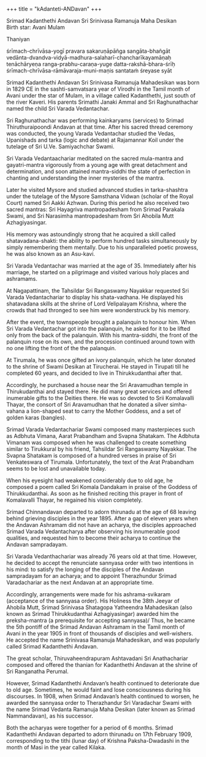 +++
title = "kAdanteti-ANDavan"
+++

Srimad Kadanthethi Andavan Sri Srinivasa Ramanuja Maha Desikan  
Birth star: Avani Mulam  

Thaniyan

śrīmach-chrīvāsa-yogī pravara sakaruṇāpāñga sangāta-bhañgāt  
vedānta-dvandva-vidyā-madhura-salaharī-chancharīkayamāṇaḥ  
tenāchāryeṇa ranga-prabhu-caraṇa-yuge datta-rakshā-bhara-śrīḥ  
śrīmach-chrīvāsa-rāmāvaraja-muni-maṇis santataṁ śreyase syāt



Srimad Kadanthethi Andavan Sri Srinivasa Ramanuja Mahadesikan was born in 1829 CE in the sashti-samvatsara year of Virodhi in the Tamil month of Avani under the star of Mulam, in a village called Kadanthethi, just south of the river Kaveri. His parents Srimathi Janaki Ammal and Sri Raghunathachar named the child Sri Varada Vedantachar.

Sri Raghunathachar was performing kainkaryams (services) to Srimad Thiruthuraipoondi Andavan  at that time. After his sacred thread ceremony was conducted, the young Varada Vedantachar studied the Vedas, Upanishads and tarka (logic and debate) at Rajamannar Koil under the tutelage of Sri U.Ve. Samiyachchar Swami.

Sri Varada Vedantaachariar meditated on the sacred mula-mantra and gayatri-mantra vigorously from a young age with great detachment and determination, and soon attained mantra-siddhi the state of perfection in chanting and understanding the inner mysteries of the mantra.

Later he visited Mysore and studied advanced studies in  tarka-shashtra under the tutelage of the Mysore Samsthana Vidwan (scholar of the Royal Court) named Sri Aakki Azhwan. During this period he also received two sacred mantras: Sri Hayagriva mantropadesham from Srimad Parakala Swami,  and Sri Narasimha mantropadesham from Sri Ahobila Mutt Azhagiyasingar.

His memory was astoundingly strong that he acquired a skill called shatavadana-shakti: the ability to perform hundred tasks simultaneously by simply remembering them mentally. Due to his unparalleled poetic prowess, he was also known as an Asu-kavi.

Sri Varada Vedantachar was married at the age of 35. Immediately after his marriage, he started on a pilgrimage and visited various holy places and ashramams.

At Nagapattinam, the Tahsildar Sri Rangaswamy Nayakkar requested Sri Varada Vedantachariar to display his shata-vadhana. He displayed his shatavadana skills at the shrine of Lord Velipalayam Krishna, where the crowds that had thronged to see him were wonderstruck by his memory.

After the event, the townspeople brought a palanquin to honour him. When Sri Varada Vedantachar got into the palanquin, he asked for it to be lifted only from the back of the palanquin. With his mantra-siddhi, the front of the palanquin rose on its own, and the procession continued around town with no one lifting the front of the the palanquin.

At Tirumala, he was once gifted an ivory palanquin, which he later donated to the shrine of Swami Desikan at Tirucherai. He stayed in Tirupati till he completed 60 years, and decided to live in Thirukkudanthai after that.

Accordingly, he purchased a house near the Sri Aravamudhan temple in Thirukudanthai and stayed there. He did many great services and offered inumerable gifts to the Deities there. He was so devoted to Srii Komalavalli Thayar, the consort of Sri Aravamudhan that he donated a silver simha-vahana a lion-shaped seat to carry the Mother Goddess, and a set of golden karas (bangles).

Srimad Varada Vedantachariar Swami composed many masterpieces such as Adbhuta Vimana, Aarat Prabandham and Svapna Shatakam. The Adbhuta Vimanam was composed when he was challenged to create something similar to Tirukkural by his friend, Tahsildar Sri Rangaswamy Nayakkar. The Svapna Shatakam is composed of a hundred verses in praise of Sri Venkateswara of Tirumala. Unfortunately, the text of the Arat Prabandham seems to be lost and unavailable today.

When his eyesight had weakened considerably due to old age, he composed a poem called Sri Komala Dandakam in praise of the Goddess of Thirukkudanthai. As soon as he finished reciting this prayer in front of Komalavalli Thayar, he regained his vision completely.

Srimad Chinnandavan departed to adorn thirunadu at the age of 68 leaving behind grieving disciples in the year 1895. After a gap of eleven years when the Andavan Ashramam did not have an acharya, the disciples approached Srimad Varada Vedantacharya after observing his innumerable good qualities, and requested him to become their acharya to continue the Andavan sampradayam.

Sri Varada Vedanthachariar was already 76 years old at that time. However, he decided to accept the renunciate sannyasa order with two intentions in his mind: to satisfy the longing of the disciples of the Andavan sampradayam for an acharya; and to appoint Therazhundur Srimad Varadachariar as the next Andavan at an appropriate time.

Accordingly, arrangements were made for his ashrama-svikaram (acceptance of the sannyasa order). His Holiness the 38th Jeeyar of Ahobila Mutt, Srimad Srinivasa Shatagopa Yatheendra Mahadesikan (also known as Srimad Thirukkudanthai Azhagiyasingar) awarded him the preksha-mantra (a prerequisite for accepting sannyasa)/ Thus, he became the 5th pontiff of the Srimad Andavan Ashramam in the Tamil month of Avani in the year 1905 in front of thousands of disciples and well-wishers. He accepted the name Srinivasa Ramanuja Mahadesikan, and was popularly called Srimad Kadanthethi Andavan.

The great scholar, Thiruvaheendrapuram Ashtavadani Sri Anathachariar composed and offered the thanian for Kadanthethi Andavan at the shrine of Sri Ranganatha Perumal.

However, Srimad Kadanthethi Andavan’s health continued to deteriorate due to old age. Sometimes, he would faint and lose consciousness during his discourses. In 1908, when Srimad Andavan’s health continued to worsen, he awarded the sannyasa order to Therazhandur Sri Varadachar Swami with the name Srimad  Vedanta Ramanuja Maha Desikan  (later known as Srimad Nammandavan), as his successor.

Both the acharyas were together for a period of 6 months. Srimad Kadanthethi Andavan departed to adorn thirunadu on 17th February 1909, corresponding to the tithi (lunar day) of  Krishna Paksha-Dwadashi in the month of Masi in the year called Kilaka.

